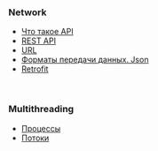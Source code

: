 <h3 class="center center-horizontal">Network</h3>
<ul class="table-of-content">
<li><a href="#api">Что такое API</a></li>
    <li><a href="#rest">REST API</a></li>
    <li><a href="#url">URL</a></li>
    <li><a href="#formats">Форматы передачи данных. Json</a></li>
    <li><a href="#retrofit">Retrofit</a></li>
</ul>   

<br>

<h3 class="center center-horizontal">Multithreading</h3>
<ul class="table-of-content">
    <li><a href="#processes">Процессы</a></li>
    <li><a href="#threads">Потоки</a></li>
</ul>   
